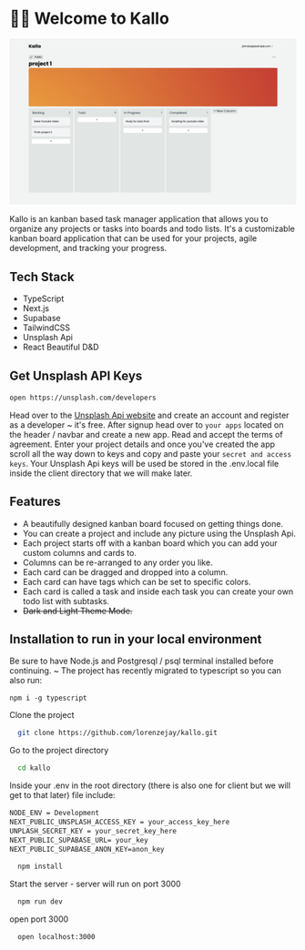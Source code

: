 # 👋🏽 Welcome to Kallo

<img src='public/kallo_kanban_board.png' />

Kallo is an kanban based task manager application that allows you to organize any projects or tasks into boards and todo lists. It's a customizable kanban board application that can be used for your projects, agile development, and tracking your progress.

## Tech Stack

- TypeScript
- Next.js
- Supabase
- TailwindCSS
- Unsplash Api
- React Beautiful D&D


## Get Unsplash API Keys
```sh
open https://unsplash.com/developers
```
Head over to the [Unsplash Api website](https://unsplash.com/developers) and create an account and register as a developer ~ it's free.
After signup head over to `your apps` located on the header / navbar and create a new app. Read and accept the terms of agreement. Enter your project details and once you've created the app scroll all the way down to keys and copy and paste your `secret and access keys`. Your Unsplash Api keys will be used be stored in the .env.local file inside the client directory that we will make later.

## Features

- A beautifully designed kanban board focused on getting things done.
- You can create a project and include any picture using the Unsplash Api.
- Each project starts off with a kanban board which you can add your custom columns and cards to.
- Columns can be re-arranged to any order you like.
- Each card can be dragged and dropped into a column.
- Each card can have tags which can be set to specific colors.
- Each card is called a task and inside each task you can create your own todo list with subtasks.
- <s>Dark and Light Theme Mode.</s>

## Installation to run in your local environment

Be sure to have Node.js and Postgresql / psql terminal installed before continuing. ~ The project has recently migrated to typescript so you can also run:

```
npm i -g typescript
```

Clone the project

```sh
  git clone https://github.com/lorenzejay/kallo.git
```

Go to the project directory

```sh
  cd kallo
```

Inside your .env in the root directory (there is also one for client but we will get to that later) file include:

```env
NODE_ENV = Development
NEXT_PUBLIC_UNSPLASH_ACCESS_KEY = your_access_key_here
UNPLASH_SECRET_KEY = your_secret_key_here
NEXT_PUBLIC_SUPABASE_URL= your_key
NEXT_PUBLIC_SUPABASE_ANON_KEY=anon_key
```

```sh
  npm install
```

Start the server - server will run on port 3000

```sh
  npm run dev
```
open port 3000
```sh
  open localhost:3000
```

